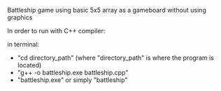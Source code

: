 Battleship game using basic 5x5 array as a gameboard without using graphics

In order to run with C++ compiler:

in terminal:
- "cd directory_path" (where "directory_path" is where the program is located)
- "g++ -o battleship.exe battleship.cpp"
- "battleship.exe" or simply "battleship"
